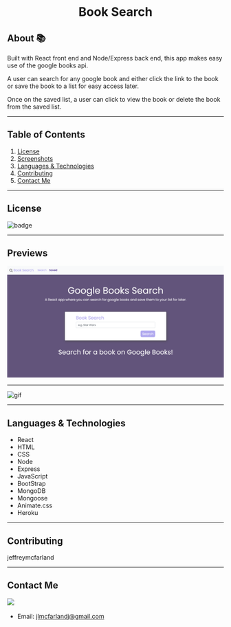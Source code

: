 # <div align='center'>Book Search</div>

## About 📚 

Built with React front end and Node/Express back end, this app makes easy use of the google books api. 

A user can search for any google book and either click the link to the book or save the book to a list for easy access later. 

Once on the saved list, a user can click to view the book or delete the book from the saved list.

***
## Table of Contents
1. [License](#license)
2. [Screenshots](#screenshots)
3. [Languages & Technologies](#languages-&-technologies)
4. [Contributing](#contributing)
5. [Contact Me](#contact-me)

***
## License

![badge](https://img.shields.io/badge/License-MIT-success)

***
## Previews

<kbd><img src='client/src/images/book-search.png' alt='book search screenshot'></kdb>

***

![gif](client/src/images/book-search.gif)

***
## Languages & Technologies

* React
* HTML
* CSS
* Node
* Express
* JavaScript
* BootStrap
* MongoDB
* Mongoose
* Animate.css
* Heroku

***
## Contributing

jeffreymcfarland

***
## Contact Me    

<kbd><img src='https://avatars1.githubusercontent.com/u/59814218?v=4' /></kbd> 
* Email: <jlmcfarlandj@gmail.com>

